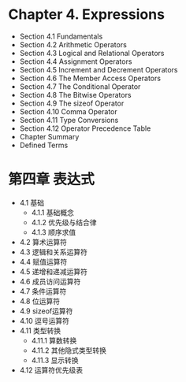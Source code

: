 # Chapter 4. Expressions

* Section 4.1 Fundamentals
* Section 4.2 Arithmetic Operators
* Section 4.3 Logical and Relational Operators 
* Section 4.4 Assignment Operators
* Section 4.5 Increment and Decrement Operators 
* Section 4.6 The Member Access Operators 
* Section 4.7 The Conditional Operator
* Section 4.8 The Bitwise Operators
* Section 4.9 The sizeof Operator
* Section 4.10 Comma Operator
* Section 4.11 Type Conversions
* Section 4.12 Operator Precedence Table
* Chapter Summary
* Defined Terms

# 第四章 表达式

* 4.1 基础
    - 4.1.1 基础概念
    - 4.1.2 优先级与结合律
    - 4.1.3 顺序求值
* 4.2 算术运算符
* 4.3 逻辑和关系运算符
* 4.4 赋值运算符
* 4.5 递增和递减运算符
* 4.6 成员访问运算符
* 4.7 条件运算符
* 4.8 位运算符
* 4.9 sizeof运算符
* 4.10 逗号运算符
* 4.11 类型转换
    - 4.11.1 算数转换
    - 4.11.2 其他隐式类型转换
    - 4.11.3 显示转换
* 4.12 运算符优先级表
